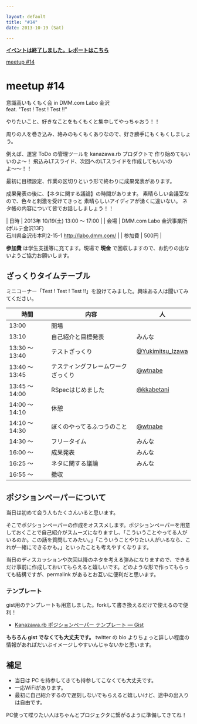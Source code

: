 ```yaml
---

layout: default
title: "#14"
date: 2013-10-19 (Sat)

---
```


<p>
<a href="./report"><strong>イベントは終了しました。レポートはこちら</strong></a></p>

<div class="doorkeeper-widget">
<a href="http://kzrb.doorkeeper.jp/events/6270" class="doorkeeper-registration-widget">meetup
#14</a>

<script src="https://d1dqic1fklzs1z.cloudfront.net/assets/widget.js" type="text/javascript">
</script>
</div>

meetup #14
===========

意識高いもくもく会 in DMM.com Labo 金沢<br />feat. "Test ! Test ! Test !!"

やりたいこと、好きなことをもくもくと集中してやっちゃおう！！

周りの人を巻き込み、絡みのもくもくありなので、好き勝手にもくもくしましょう。

例えば、運営 ToDo の管理ツールを kanazawa.rb プロダクトで
作り始めてもいいのよ〜！
飛込みLTスライド、次回へのLTスライドを作成してもいいのよ〜〜！！

最初に目標設定、作業の区切りという形で終わりに成果発表があります。

成果発表の後に、【ネタに関する議論】の時間があります。
素晴らしい会議室なので、色々と刺激を受けてきっと
素晴らしいアイディアが湧くに違いない。
ネタ帳の内容について皆でお話ししましょう！！


| 日時   | 2013年 10/19(土) 13:00 〜 17:00 |
| 会場   | DMM.com Labo 金沢事業所(ポルテ金沢13F)<br>石川県金沢市本町2-15-1 <a href="http://labo.dmm.com/">http://labo.dmm.com/</a> |
| 参加費 | 500円 |


**参加費** は学生支援等に充てます。現場で **現金**
で回収しますので、お釣りの出ないようご協力お願いします。

ざっくりタイムテーブル
----------------------

ミニコーナー「Test ! Test ! Test !!」を設けてみました。興味ある人は聞いてみてください。

 |時間            |内容                                |人|
 |----------------|------------------------------------|----------------------------------------------------------|
 |13:00           |開場                                ||
 |13:10           |自己紹介と目標発表                  |みんな|
 |13:30 〜 13:40  |テストざっくり                      |[@Yukimitsu\_Izawa](https://twitter.com/Yukimitsu_Izawa)|
 |13:40 〜 13:45  |テスティングフレームワークざっくり  |[@wtnabe](https://twitter.com/wtnabe)|
 |13:45 〜 14:00  |RSpecはじめました                   |[@kkabetani](https://twitter.com/kkabetani)|
 |14:00 〜 14:10  |休憩                                ||
 |14:10 〜 14:30  |ぼくのやってるふつうのこと          |[@wtnabe](https://twitter.com/wtnabe)|
 |14:30 〜        |フリータイム                        |みんな|
 |16:00 〜        |成果発表                            |みんな|
 |16:25 〜        |ネタに関する議論                    |みんな|
 |16:55 〜        |撤収                                ||

ポジションペーパーについて
--------------------------

当日は初めて会う人もたくさんいると思います。

そこでポジションペーパーの作成をオススメします。ポジションペーパーを用意しておくことで自己紹介がスムーズになりますし、「こういうことやってる人がいるのか。この話を質問してみたい。」「こういうことやりたい人がいるなら、これが一緒にできるかも。」といったことも考えやすくなります。

当日のディスカッションや次回以降のネタを考える弾みになりますので、できるだけ事前に作成しておいてもらえると嬉しいです。どのような形で作ってもらっても結構ですが、permalink
があるとお互いに便利だと思います。

### テンプレート

gist用のテンプレートも用意しました。forkして書き換えるだけで使えるので便利！

* [Kanazawa.rb ポジションペーパー テンプレート — Gist](https://gist.github.com/5a523ec3180002229a32)

**もちろん gist でなくても大丈夫です。** twitter の bio
よりちょっと詳しい程度の情報があればだいぶイメージしやすいんじゃないかと思います。

補足
----

* 当日は PC を持参してきても持参してこなくても大丈夫です。
* 一応WiFiがあります。
* 最初に自己紹介するので遅刻しないでもらえると嬉しいけど、途中の出入りは自由です。

PC使って喋りたい人はちゃんとプロジェクタに繋がるように準備してきてね！
